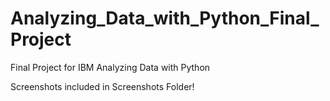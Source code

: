 # Analyzing_Data_with_Python_Final_Project
Final Project for IBM Analyzing Data with Python

Screenshots included in Screenshots Folder!
